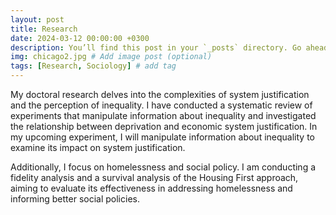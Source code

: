 ```yaml
---
layout: post
title: Research
date: 2024-03-12 00:00:00 +0300
description: You’ll find this post in your `_posts` directory. Go ahead and edit it and re-build the site to see your changes. # Add post description (optional)
img: chicago2.jpg # Add image post (optional)
tags: [Research, Sociology] # add tag
---
```


My doctoral research delves into the complexities of system justification and the perception of inequality. I have conducted a systematic review of experiments that manipulate information about inequality and investigated the relationship between deprivation and economic system justification. In my upcoming experiment, I will manipulate information about inequality to examine its impact on system justification.

Additionally, I focus on homelessness and social policy. I am conducting a fidelity analysis and a survival analysis of the Housing First approach, aiming to evaluate its effectiveness in addressing homelessness and informing better social policies.
